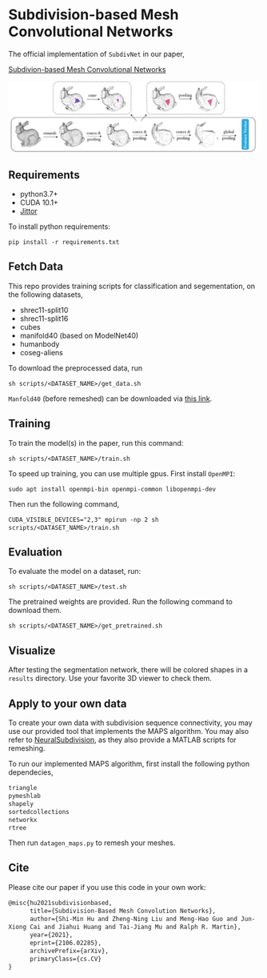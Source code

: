 # Subdivision-based Mesh Convolutional Networks

The official implementation of `SubdivNet` in our paper,

[Subdivion-based Mesh Convolutional Networks](https://arxiv.org/abs/2106.02285)

![teaser](teaser.jpg)

## Requirements

* python3.7+
* CUDA 10.1+
* [Jittor](https://github.com/Jittor/jittor)

To install python requirements:

```setup
pip install -r requirements.txt
```

## Fetch Data
This repo provides training scripts for classification and segementation, 
on the following datasets,

- shrec11-split10
- shrec11-split16
- cubes
- manifold40 (based on ModelNet40)
- humanbody
- coseg-aliens

To download the preprocessed data, run

```
sh scripts/<DATASET_NAME>/get_data.sh
```

`Manfold40` (before remeshed) can be downloaded via [this link](https://cloud.tsinghua.edu.cn/f/2a292c598af94265a0b8/?dl=1).

## Training
To train the model(s) in the paper, run this command:

```
sh scripts/<DATASET_NAME>/train.sh
```

To speed up training, you can use multiple gpus. First install `OpenMPI`: 

```
sudo apt install openmpi-bin openmpi-common libopenmpi-dev
```

Then run the following command,

```
CUDA_VISIBLE_DEVICES="2,3" mpirun -np 2 sh scripts/<DATASET_NAME>/train.sh
```

## Evaluation

To evaluate the model on a dataset, run:

```
sh scripts/<DATASET_NAME>/test.sh
```

The pretrained weights are provided. Run the following command to download them.

```
sh scripts/<DATASET_NAME>/get_pretrained.sh
```

## Visualize
After testing the segmentation network, there will be colored shapes in a `results` directory. Use your favorite 3D viewer to check them.

## Apply to your own data
To create your own data with subdivision sequence connectivity, you may use our provided
tool that implements the MAPS algorithm. You may also refer to [NeuralSubdivision](https://github.com/HTDerekLiu/neuralSubdiv), as they also provide a MATLAB scripts for remeshing.

To run our implemented MAPS algorithm, first install the following python dependecies,

```
triangle
pymeshlab
shapely
sortedcollections
networkx
rtree
```

Then run `datagen_maps.py` to remesh your meshes.

## Cite
Please cite our paper if you use this code in your own work:

```
@misc{hu2021subdivisionbased,
      title={Subdivision-Based Mesh Convolution Networks}, 
      author={Shi-Min Hu and Zheng-Ning Liu and Meng-Hao Guo and Jun-Xiong Cai and Jiahui Huang and Tai-Jiang Mu and Ralph R. Martin},
      year={2021},
      eprint={2106.02285},
      archivePrefix={arXiv},
      primaryClass={cs.CV}
}
```
